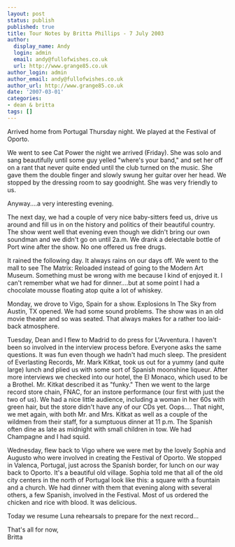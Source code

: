 ```yaml
---
layout: post
status: publish
published: true
title: Tour Notes by Britta Phillips - 7 July 2003
author:
  display_name: Andy
  login: admin
  email: andy@fullofwishes.co.uk
  url: http://www.grange85.co.uk
author_login: admin
author_email: andy@fullofwishes.co.uk
author_url: http://www.grange85.co.uk
date: '2007-03-01'
categories:
- dean & britta
tags: []
---
```

<p>Arrived home from Portugal Thursday night. We played at the Festival of Oporto.</p>
<p>We went to see Cat Power the night we arrived (Friday). She was solo and sang beautifully until some guy yelled "where's your band," and set her off on a rant that never quite ended until the club turned on the music. She gave them the double finger and slowly swung her guitar over her head. We stopped by the dressing room to say goodnight. She was very friendly to us.</p>
<p>Anyway....a very interesting evening.</p>
<p>The next day, we had a couple of very nice baby-sitters feed us, drive us around and fill us in on the history and politics of their beautiful country. The show went well that evening even though we didn't bring our own soundman and we didn't go on until 2a.m. We drank a delectable bottle of Port wine after the show. No one offered us free drugs.</p>
<p>It rained the following day. It always rains on our days off. We went to the mall to see The Matrix: Reloaded instead of going to the Modern Art Museum. Something must be wrong with me because I kind of enjoyed it. I can't remember what we had for dinner....but at some point I had a chocolate mousse floating atop quite a lot of whiskey.</p>
<p>Monday, we drove to Vigo, Spain for a show. Explosions In The Sky from Austin, TX opened. We had some sound problems. The show was in an old movie theater and so was seated. That always makes for a rather too laid-back atmosphere.</p>
<p>Tuesday, Dean and I flew to Madrid to do press for L'Avventura. I haven't been so involved in the interview process before. Everyone asks the same questions. It was fun even though we hadn't had much sleep. The president of Everlasting Records, Mr. Mark Kitkat, took us out for a yummy (and quite large) lunch and plied us with some sort of Spanish moonshine liqueur. After more interviews we checked into our hotel, the El Monaco, which used to be a Brothel. Mr. Kitkat described it as "funky." Then we went to the large record store chain, FNAC, for an instore performance (our first with just the two of us). We had a nice little audience, including a woman in her 60s with green hair, but the store didn't have any of our CDs yet. Oops.... That night, we met again, with both Mr. and Mrs. Kitkat as well as a couple of the wildmen from their staff, for a sumptuous dinner at 11 p.m. The Spanish often dine as late as midnight with small children in tow. We had Champagne and I had squid.</p>
<p>Wednesday, flew back to Vigo where we were met by the lovely Sophia and Augusto who were involved in creating the Festival of Oporto. We stopped in Valenca, Portugal, just across the Spanish border, for lunch on our way back to Oporto. It's a beautiful old village. Sophia told me that all of the old city centers in the north of Portugal look like this: a square with a fountain and a church. We had dinner with them that evening along with several others, a few Spanish, involved in the Festival. Most of us ordered the chicken and rice with blood. It was delicious.</p>
<p>Today we resume Luna rehearsals to prepare for the next record...</p>
<p>That's all for now,<br/>Britta</p>
